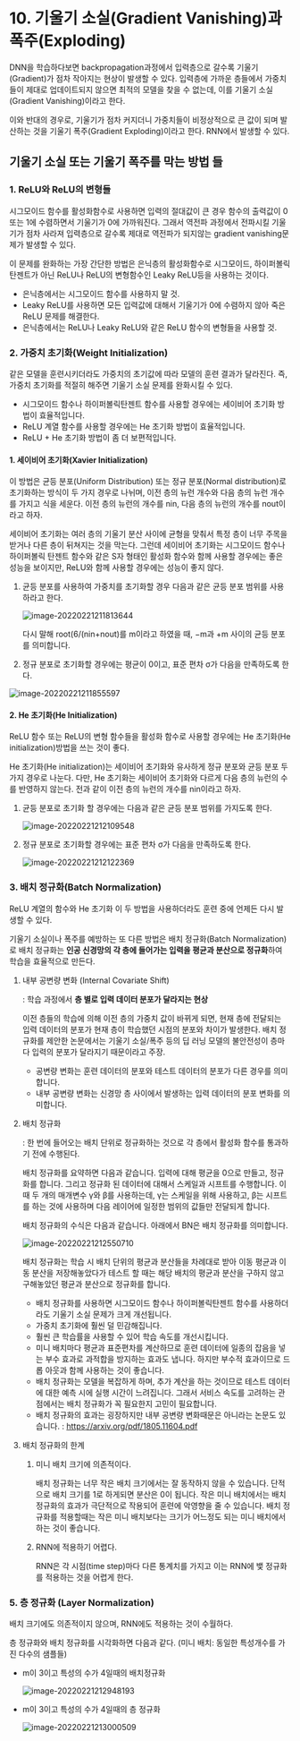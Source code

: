 # 10. 기울기 소실(Gradient Vanishing)과 폭주(Exploding)

DNN을 학습하다보면 backpropagation과정에서 입력층으로 갈수록 기울기(Gradient)가 점차 작아지는 현상이 발생할 수 있다. 입력층에 가까운 층들에서 가중치들이 제대로 업데이트되지 않으면 최적의 모델을 찾을 수 없는데, 이를 기울기 소실(Gradient Vanishing)이라고 한다.

이와 반대의 경우로, 기울기가 점차 커지더니 가중치들이 비정상적으로 큰 값이 되며 발산하는 것을 기울기 폭주(Gradient Exploding)이라고 한다. RNN에서 발생할 수 있다.



## 기울기 소실 또는 기울기 폭주를 막는 방법 들



### 1. ReLU와 ReLU의 변형들

시그모이드 함수를 활성화함수로 사용하면 입력의 절대값이 큰 경우 함수의 출력값이 0 또는 1에 수렴하면서 기울기가 0에 가까워진다. 그래서 역전파 과정에서 전파시킬 기울기가 점차 사라져 입력층으로 갈수록 제대로 역전파가 되지않는 gradient vanishing문제가 발생할 수 있다.

이 문제를 완화하는 가장 간단한 방법은 은닉층의 활성화함수로 시그모이드, 하이퍼볼릭탄젠트가 아닌 ReLU나 ReLU의 변형함수인 Leaky ReLU등을 사용하는 것이다.

- 은닉층에서는 시그모이드 함수를 사용하지 말 것.
- Leaky ReLU를 사용하면 모든 입력값에 대해서 기울기가 0에 수렴하지 않아 죽은 ReLU 문제를 해결한다.
- 은닉층에서는 ReLU나 Leaky ReLU와 같은 ReLU 함수의 변형들을 사용할 것.



### 2. 가중치 초기화(Weight Initialization)

같은 모델을 훈련시키더라도 가중치의 초기값에 따라 모델의 훈련 결과가 달라진다. 즉, 가중치 초기화를 적절히 해주면 기울기 소실 문제를 완화시킬 수 있다.

- 시그모이드 함수나 하이퍼볼릭탄젠트 함수를 사용할 경우에는 세이비어 초기화 방법이 효율적입니다.
- ReLU 계열 함수를 사용할 경우에는 He 초기화 방법이 효율적입니다.
- ReLU + He 초기화 방법이 좀 더 보편적입니다.

#### 1. 세이비어 초기화(**Xavier Initialization**)

이 방법은 균등 분포(Uniform Distribution) 또는 정규 분포(Normal distribution)로 초기화하는 방식이 두 가지 경우로 나뉘며, 이전 층의 뉴런 개수와 다음 층의 뉴런 개수를 가지고 식을 세운다. 이전 층의 뉴런의 개수를 nin, 다음 층의 뉴런의 개수를 nout이라고 하자.

세이비어 초기화는 여러 층의 기울기 분산 사이에 균형을 맞춰서 특정 층이 너무 주목을 받거나 다른 층이 뒤쳐지는 것을 막는다. 그런데 세이비어 초기화는 시그모이드 함수나 하이퍼볼릭 탄젠트 함수와 같은 S자 형태인 활성화 함수와 함께 사용할 경우에는 좋은 성능을 보이지만, ReLU와 함께 사용할 경우에는 성능이 좋지 않다.

1) 균등 분포를 사용하여 가중치를 초기화할 경우 다음과 같은 균등 분포 범위를 사용하라고 한다.

   ![image-20220221211813644](../images/image-20220221211813644.png)

   다시 말해 root(6/(nin+nout)를 m이라고 하였을 때, −m과 +m 사이의 균등 분포를 의미합니다.

2) 정규 분포로 초기화할 경우에는 평균이 0이고, 표준 편차 σ가 다음을 만족하도록 한다.

![image-20220221211855597](../images/image-20220221211855597.png)



#### 2. He 초기화(He Initialization)

ReLU 함수 또는 ReLU의 변형 함수들을 활성화 함수로 사용할 경우에는 He 초기화(He initialization)방법을 쓰는 것이 좋다.

He 초기화(He initialization)는 세이비어 초기화와 유사하게 정규 분포와 균등 분포 두 가지 경우로 나눈다. 다만, He 초기화는 세이비어 초기화와 다르게 다음 층의 뉴런의 수를 반영하지 않는다. 전과 같이 이전 층의 뉴런의 개수를 nin이라고 하자.

1) 균등 분포로 초기화 할 경우에는 다음과 같은 균등 분포 범위를 가지도록 한다.

   ![image-20220221212109548](../images/image-20220221212109548.png)

2) 정규 분포로 초기화할 경우에는 표준 편차 σ가 다음을 만족하도록 한다.

   ![image-20220221212122369](../images/image-20220221212122369.png)

   

### 3. 배치 정규화(Batch Normalization)

ReLU 계열의 함수와 He 초기화 이 두 방법을 사용하더라도 훈련 중에 언제든 다시 발생할 수 있다.

기울기 소실이나 폭주를 예방하는 또 다른 방법은 배치 정규화(Batch Normalization)로 배치 정규화는 **인공 신경망의 각 층에 들어가는 입력을 평균과 분산으로 정규화**하여 학습을 효율적으로 만든다.

1) 내부 공변량 변화 (Internal Covariate Shift)

   : 학습 과정에서 **층 별로 입력 데이터 분포가 달라지는 현상**

   이전 층들의 학습에 의해 이전 층의 가중치 값이 바뀌게 되면, 현재 층에 전달되는 입력 데이터의 분포가 현재 층이 학습했던 시점의 분포와 차이가 발생한다. 배치 정규화를 제안한 논문에서는 기울기 소실/폭주 등의 딥 러닝 모델의 불안전성이 층마다 입력의 분포가 달라지기 때문이라고 주장.

   - 공변량 변화는 훈련 데이터의 분포와 테스트 데이터의 분포가 다른 경우를 의미합니다.
   - 내부 공변량 변화는 신경망 층 사이에서 발생하는 입력 데이터의 분포 변화를 의미합니다.

2) 배치 정규화

   : 한 번에 들어오는 배치 단위로 정규화하는 것으로 각 층에서 활성화 함수를 통과하기 전에 수행된다.

   배치 정규화를 요약하면 다음과 같습니다. 입력에 대해 평균을 0으로 만들고, 정규화를 합니다. 그리고 정규화 된 데이터에 대해서 스케일과 시프트를 수행합니다. 이 때 두 개의 매개변수 γ와 β를 사용하는데, γ는 스케일을 위해 사용하고, β는 시프트를 하는 것에 사용하며 다음 레이어에 일정한 범위의 값들만 전달되게 합니다.

   배치 정규화의 수식은 다음과 같습니다. 아래에서 BN은 배치 정규화를 의미합니다.

   ![image-20220221212550710](../images/image-20220221212550710.png)

   배치 정규화는 학습 시 배치 단위의 평균과 분산들을 차례대로 받아 이동 평균과 이동 분산을 저장해놓았다가 테스트 할 때는 해당 배치의 평균과 분산을 구하지 않고 구해놓았던 평균과 분산으로 정규화를 합니다.

   - 배치 정규화를 사용하면 시그모이드 함수나 하이퍼볼릭탄젠트 함수를 사용하더라도 기울기 소실 문제가 크게 개선됩니다.
   - 가중치 초기화에 훨씬 덜 민감해집니다.
   - 훨씬 큰 학습률을 사용할 수 있어 학습 속도를 개선시킵니다.
   - 미니 배치마다 평균과 표준편차를 계산하므로 훈련 데이터에 일종의 잡음을 넣는 부수 효과로 과적합을 방지하는 효과도 냅니다. 하지만 부수적 효과이므로 드롭 아웃과 함께 사용하는 것이 좋습니다.
   - 배치 정규화는 모델을 복잡하게 하며, 추가 계산을 하는 것이므로 테스트 데이터에 대한 예측 시에 실행 시간이 느려집니다. 그래서 서비스 속도를 고려하는 관점에서는 배치 정규화가 꼭 필요한지 고민이 필요합니다.
   - 배치 정규화의 효과는 굉장하지만 내부 공변량 변화때문은 아니라는 논문도 있습니다. : https://arxiv.org/pdf/1805.11604.pdf

3) 배치 정규화의 한계

   1. 미니 배치 크기에 의존적이다.

      배치 정규화는 너무 작은 배치 크기에서는 잘 동작하지 않을 수 있습니다. 단적으로 배치 크기를 1로 하게되면 분산은 0이 됩니다. 작은 미니 배치에서는 배치 정규화의 효과가 극단적으로 작용되어 훈련에 악영향을 줄 수 있습니다. 배치 정규화를 적용할때는 작은 미니 배치보다는 크기가 어느정도 되는 미니 배치에서 하는 것이 좋습니다.

   2. RNN에 적용하기 어렵다.

      RNN은 각 시점(time step)마다 다른 통계치를 가지고 이는 RNN에 뱇 정규화를 적용하는 것을 어렵게 한다.

      

### 5. 층 정규화 (Layer Normalization)

 배치 크기에도 의존적이지 않으며, RNN에도 적용하는 것이 수월하다.

층 정규화와 배치 정규화를 시각화하면 다음과 같다. (미니 배치: 동일한 특성개수를 가진 다수의 샘플들)

* m이 3이고 특성의 수가 4일때의 배치정규화

  ![image-20220221212948193](../images/image-20220221212948193.png)

* m이 3이고 특성의 수가 4일때의 층 정규화

  ![image-20220221213000509](../images/image-20220221213000509.png)


